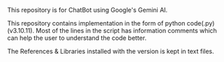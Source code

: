 This repository is for ChatBot using Google's Gemini AI.

This repository contains implementation in the form of python code(.py)(v3.10.11). Most of the lines in the script has information comments which can help the user to understand the code better.

The References & Libraries installed with the version is kept in text files.
